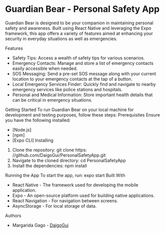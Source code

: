 # Guardian Bear - Personal Safety App

Guardian Bear is designed to be your companion in maintaining personal safety and awareness. Built using React Native and leveraging the Expo framework, this app offers a variety of features aimed at enhancing your security in everyday situations as well as emergencies.

Features
- Safety Tips: Access a wealth of safety tips for various scenarios.
- Emergency Contacts: Manage and store a list of emergency contacts easily accessible when needed.
- SOS Messaging: Send a pre-set SOS message along with your current location to your emergency contacts at the tap of a button.
- Local Emergency Services Finder: Quickly find and navigate to nearby emergency services like police stations and hospitals.
- Personal and Medical Information: Store important health details that can be critical in emergency situations.

Getting Started
To run Guardian Bear on your local machine for development and testing purposes, follow these steps:
Prerequisites
Ensure you have the following installed:
- [Node.js]
- [npm]
- [Expo CLI]
Installing
1. Clone the repository:
git clone https: //github.com/DaigoGui/PersonalSafetyApp.git
2. Navigate to the cloned directory: cd PersonalSafetyApp
3. Install the dependencies: npm install

Running the App
To start the app, run: expo start
Built With
- React Native - The framework used for developing the mobile application.
-  Expo - An open-source platform used for building native applications.
-  React Navigation - For navigation between screens.
-  AsyncStorage - For local storage of data.

Authors
- Margarida Gago -  [DaigoGui](https://github.com/DaigoGui)
